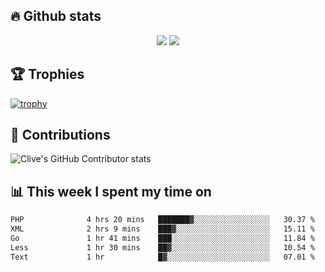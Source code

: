 ## &#128293; Github stats

<!-- GitHub Readme Streak Stats - https://github.com/DenverCoder1/github-readme-streak-stats -->
<p align="center">

<picture>
  <source 
    srcset="https://github-readme-stats.vercel.app/api?username=clivewalkden&count_private=true&show_icons=true&theme=darcula"
    media="(prefers-color-scheme: dark)"
  />
  <source
    srcset="https://github-readme-stats.vercel.app/api?username=clivewalkden&count_private=true&show_icons=true&theme=calm"
    media="(prefers-color-scheme: light), (prefers-color-scheme: no-preference)"
  />
  <img src="https://github-readme-stats.vercel.app/api?username=clivewalkden&count_private=true&show_icons=true&theme=darcula" />
</picture>

<a href="https://git.io/streak-stats" target="_blank">
  <img src="http://github-readme-streak-stats.herokuapp.com?user=clivewalkden&theme=darcula&date_format=j%20M%5B%20Y%5D" />
</a>

</p>

## &#127942; Trophies
[![trophy](https://github-profile-trophy.vercel.app/?username=clivewalkden&theme=onedark)](https://github.com/clivewalkden/github-profile-trophy)

## &#129309; Contributions
![Clive's GitHub Contributor stats](https://github-contributor-stats.vercel.app/api?username=clivewalkden)

## &#128202; This week I spent my time on
<!--START_SECTION:waka-->

```txt
PHP              4 hrs 20 mins   ███████▓░░░░░░░░░░░░░░░░░   30.37 %
XML              2 hrs 9 mins    ███▓░░░░░░░░░░░░░░░░░░░░░   15.11 %
Go               1 hr 41 mins    ███░░░░░░░░░░░░░░░░░░░░░░   11.84 %
Less             1 hr 30 mins    ██▓░░░░░░░░░░░░░░░░░░░░░░   10.54 %
Text             1 hr            █▓░░░░░░░░░░░░░░░░░░░░░░░   07.01 %
```

<!--END_SECTION:waka-->
